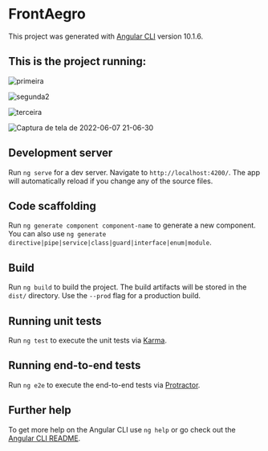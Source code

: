# FrontAegro

This project was generated with [Angular CLI](https://github.com/angular/angular-cli) version 10.1.6.

## This is the project running:
![primeira](https://user-images.githubusercontent.com/87953006/172503979-337ec991-234e-458e-bd12-9ccf6694c211.png)

![segunda2](https://user-images.githubusercontent.com/87953006/172503986-1c8c1f2b-1239-4424-95eb-7b61ecf5adb4.png)

![terceira](https://user-images.githubusercontent.com/87953006/172503999-bd560ffe-e73f-4477-a879-8a66cf57c95b.png)

![Captura de tela de 2022-06-07 21-06-30](https://user-images.githubusercontent.com/87953006/172504254-85979b60-91e1-41ee-bb36-c0be26539dd4.png)

## Development server

Run `ng serve` for a dev server. Navigate to `http://localhost:4200/`. The app will automatically reload if you change any of the source files.

## Code scaffolding

Run `ng generate component component-name` to generate a new component. You can also use `ng generate directive|pipe|service|class|guard|interface|enum|module`.

## Build

Run `ng build` to build the project. The build artifacts will be stored in the `dist/` directory. Use the `--prod` flag for a production build.

## Running unit tests

Run `ng test` to execute the unit tests via [Karma](https://karma-runner.github.io).

## Running end-to-end tests

Run `ng e2e` to execute the end-to-end tests via [Protractor](http://www.protractortest.org/).

## Further help

To get more help on the Angular CLI use `ng help` or go check out the [Angular CLI README](https://github.com/angular/angular-cli/blob/master/README.md).

